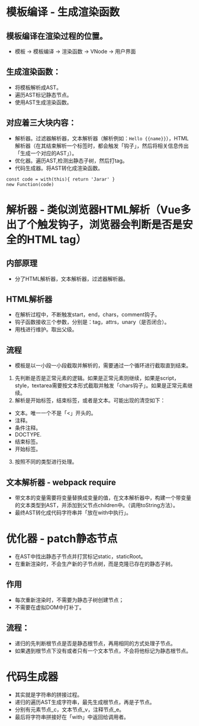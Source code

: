 # 模板编译 - 生成渲染函数

##  模板编译在渲染过程的位置。
- 模板 -> 模板编译 -> 渲染函数 -> VNode -> 用户界面
## 生成渲染函数：
- 将模板解析成AST。
- 遍历AST标记静态节点。
- 使用AST生成渲染函数。
## 对应着三大块内容：
- 解析器。过滤器解析器，文本解析器（解析例如：```Hello {{name}}```），HTML解析器（在其结束解析一个标签时，都会触发「钩子」，然后将相关信息传出「生成一个对应的AST」）。
- 优化器。遍历AST,检测出静态子树，然后打tag。
- 代码生成器。将AST转化成渲染函数。
```JS
const code = with(this){ return 'Jarar' }
new Function(code)
```

# 解析器 - 类似浏览器HTML解析（Vue多出了个触发钩子，浏览器会判断是否是安全的HTML tag）
## 内部原理
- 分了HTML解析器，文本解析器，过滤器解析器。

## HTML解析器
- 在解析过程中，不断触发start，end，chars，comment钩子。
- 钩子函数接收三个参数，分别是：tag，attrs，unary（是否闭合）。
- 用栈进行维护。取出父级。

## 流程
- 模板是以一小段一小段截取并解析的，需要通过一个循环进行截取直到结束。
1. 先判断是否是正常元素的逻辑。如果是正常元素则继续，如果是script，style，textarea需要按文本形式截取并触发「chars钩子」。如果是正常元素继续。
2. 解析是开始标签，结束标签，或者是文本。可能出现的清空如下：
  - 文本。唯一一个不是「<」开头的。
  - 注释。
  - 条件注释。
  - DOCTYPE.
  - 结束标签。
  - 开始标签。
3. 按照不同的类型进行处理。

## 文本解析器 - webpack require
- 带文本的变量需要将变量替换成变量的值，在文本解析器中，构建一个带变量的文本类型到AST，并添加到父节点children中。（调用toString方法）。
- 最终AST转化成代码字符串并「放在with中执行」。

# 优化器 - patch静态节点
- 在AST中找出静态子节点并打赏标记static，staticRoot。
- 在重新渲染时，不会生产新的子节点树，而是克隆已存在的静态子树。

## 作用
- 每次重新渲染时，不需要为静态子树创建节点；
- 不需要在虚拟DOM中打补丁。

## 流程：
- 递归的先判断根节点是否是静态根节点，再用相同的方式处理子节点。
- 如果遇到根节点下没有或者只有一个文本节点，不会将他标记为静态根节点。

# 代码生成器
- 其实就是字符串的拼接过程。
- 递归的遍历AST生成字符串，最先生成根节点，再是子节点。
- 分别有元素节点_c，文本节点_v，注释节点_e。
- 最后将字符串拼接好在「with」中返回给调用者。